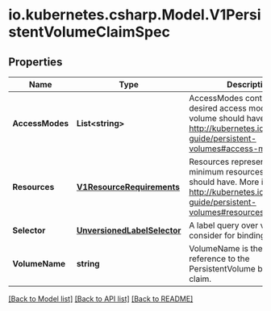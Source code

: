 # io.kubernetes.csharp.Model.V1PersistentVolumeClaimSpec
## Properties

Name | Type | Description | Notes
------------ | ------------- | ------------- | -------------
**AccessModes** | **List&lt;string&gt;** | AccessModes contains the desired access modes the volume should have. More info: http://kubernetes.io/docs/user-guide/persistent-volumes#access-modes-1 | [optional] 
**Resources** | [**V1ResourceRequirements**](V1ResourceRequirements.md) | Resources represents the minimum resources the volume should have. More info: http://kubernetes.io/docs/user-guide/persistent-volumes#resources | [optional] 
**Selector** | [**UnversionedLabelSelector**](UnversionedLabelSelector.md) | A label query over volumes to consider for binding. | [optional] 
**VolumeName** | **string** | VolumeName is the binding reference to the PersistentVolume backing this claim. | [optional] 

[[Back to Model list]](../README.md#documentation-for-models) [[Back to API list]](../README.md#documentation-for-api-endpoints) [[Back to README]](../README.md)

